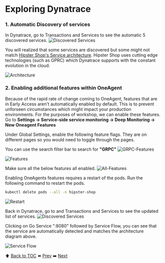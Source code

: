 # Exploring Dynatrace

### 1. Automatic Discovery of services

In Dynatrace, go to Transactions and Services to see the automatic 5 discovered services.
![Discovered Services](https://github.com/Dynatrace-APAC/Workshop-Kubernetes/blob/master/assets/lab5-autodiscoveredservices.png)

You will realized that some services are discovered but some might not match <a href="https://github.com/GoogleCloudPlatform/microservices-demo#service-architecture">Hipster Shop's Service architecture</a>.
Hipster Shop uses cutting edge technologies (such as GPRC) which Dynatrace supports with the constant evolution in the cloud.

![Architecture](https://github.com/Dynatrace-APAC/Workshop-Kubernetes/blob/master/assets/architecture-diagram.png)

### 2. Enabling additional features within OneAgent

Because of the rapid rate of change coming to OneAgent, features that are in Early Access aren't automatically enabled by default. 
This is to prevent unforseen circumstances which might impact your production environments. For the purposes of workshop, we can enable these features. Go to <b>Settings -> Service-side service monitoring -> Deep Monitoring -> New Oneagent Features</b>

Under Global Settings, enable the following feature flags. They are on different pages so you would need to toggle through the pages.

You can use the search filter bar to search for <b>"GRPC"</b>
![GRPC-Features](https://github.com/Dynatrace-APAC/Workshop-Kubernetes/blob/master/assets/lab5-b4EnableGRPC-settings.png )

![Features](https://github.com/Dynatrace-APAC/Workshop-Kubernetes/blob/master/assets/features.png)

Make sure all the below features all enabled.
![All-Features](https://github.com/Dynatrace-APAC/Workshop-Kubernetes/blob/master/assets/all-features.png)

Enabling OneAgents features requires a restart of the pods. Run the following command to restart the pods.

```bash
kubectl delete pods --all -n hipster-shop
```
![Restart](https://github.com/Dynatrace-APAC/Workshop-Kubernetes/blob/master/assets/restart.png)

Back in Dynatrace, go to and Transactions and Services to see the updated list of services.
![Discovered Services](https://github.com/Dynatrace-APAC/Workshop-Kubernetes/blob/master/assets/lab5-AfterEnableGRPC-settings.png)

Clicking on Go Service ":8080" followed by Service Flow, you can see that the service are automatically detected and matches the architecture diagram above.

![Service Flow](https://github.com/Dynatrace-APAC/Workshop-Kubernetes/blob/master/assets/serviceflow.png)

:arrow_up: [Back to TOC](/README.md) :arrow_left: [Prev](../lab4/README.md)   :arrow_right: [Next](../lab6/README.md)  
